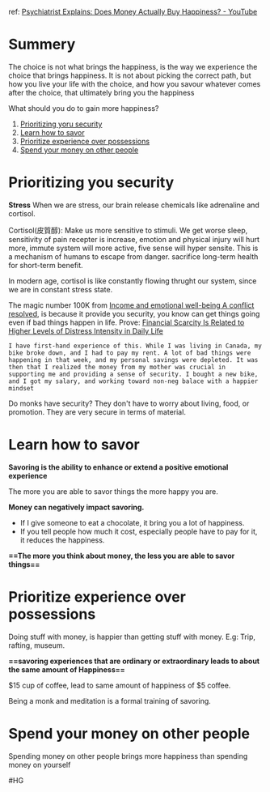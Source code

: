 ref: [Psychiatrist Explains: Does Money Actually Buy Happiness? - YouTube](https://www.youtube.com/watch?v=Li8OK7JZtUs&ab_channel=HealthyGamerGG)

# Summery

The choice is not what brings the happiness, is the way we experience the choice that brings happiness. It is not about picking the correct path, but how you live your life with the choice, and how you savour whatever comes after the choice, that ultimately bring you the happiness

What should you do to gain more happiness?
1. [Prioritizing yoru security](#Prioritizing%20yoru%20security)
2. [Learn how to savor](#Learn%20how%20to%20savor)
3. [Prioritize experience over possessions](#Prioritize%20experience%20over%20possessions)
4. [Spend your money on other people](#Spend%20your%20money%20on%20other%20people)

# Prioritizing you security
**Stress**
When we are stress, our brain release chemicals like adrenaline and cortisol.

Cortisol(皮質醇): Make us more sensitive to stimuli. We get worse sleep, sensitivity of pain recepter is increase, emotion and physical injury will hurt more, immute system will more active, five sense will hyper sensite. This is a mechanism of humans to escape from danger. sacrifice long-term health for short-term benefit.

In modern age, cortisol is like constantly flowing thrught our system, since we are in constant stress state. 

The magic number 100K from [Income and emotional well-being A conflict resolved](Income%20and%20emotional%20well-being%20A%20conflict%20resolved.pdf), is because it provide you security, you know can get things going even if bad things happen in life.
Prove: [Financial Scarcity Is Related to Higher Levels of Distress Intensity in Daily Life](Financial%20Scarcity%20Is%20Related%20to%20Higher%20Levels%20of%20Distress%20Intensity%20in%20Daily%20Life.pdf)

~~~~
I have first-hand experience of this. While I was living in Canada, my bike broke down, and I had to pay my rent. A lot of bad things were happening in that week, and my personal savings were depleted. It was then that I realized the money from my mother was crucial in supporting me and providing a sense of security. I bought a new bike, and I got my salary, and working toward non-neg balace with a happier mindset
~~~~

Do monks have security? They don't have to worry about living, food, or promotion. They are very secure in terms of material.

# Learn how to savor

**Savoring is the ability to enhance or extend a positive emotional experience**

The more you are able to savor things the more happy you are.

**Money can negatively impact savoring.**
- If I give someone to eat a chocolate, it bring you a lot of happiness.
- If you tell people how much it cost, especially people have to pay for it, it reduces the happiness.

**==The more you think about money, the less you are able to savor things==**


# Prioritize experience over possessions

Doing stuff with money, is happier than getting stuff with money.
E.g: Trip, rafting, museum.

**==savoring experiences that are ordinary or extraordinary leads to about the same amount of Happiness==**

$15 cup of coffee, lead to same amount of happiness of $5 coffee.

Being a monk and meditation is a formal training of savoring.

# Spend your money on other people

Spending money on other people brings more happiness than spending money on yourself


#HG